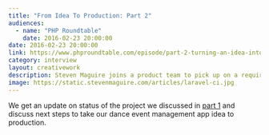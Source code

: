 ```yaml
---
title: "From Idea To Production: Part 2"
audiences:
  - name: "PHP Roundtable"
    date: 2016-02-23 20:00:00
date: 2016-02-23 20:00:00
link: https://www.phproundtable.com/episode/part-2-turning-an-idea-into-code-for-production
category: interview
layout: creativework
description: Steven Maguire joins a product team to pick up on a requirements discover conversation for a minimum viable product
image: https://static.stevenmaguire.com/articles/laravel-ci.jpg
---
```


We get an update on status of the project we discussed in [part 1](https://www.phproundtable.com/episode/part-1-turning-an-idea-into-code-for-production) and discuss next steps to take our dance event management app idea to production.
